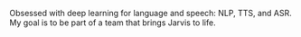 Obsessed with deep learning for language and speech: NLP, TTS, and ASR. My goal is to be part of a team that brings Jarvis to life.
